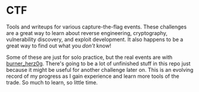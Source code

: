 # CTF
Tools and writeups for various capture-the-flag events. These challenges are a great way to learn about reverse engineering, cryptography, vulnerability discovery, and exploit development. It also happens to be a great way to find out what you _don't_ know!

Some of these are just for solo practice, but the real events are with [burner_herz0g](https://ctftime.org/team/63292). There's going to be a lot of unfinished stuff in this repo just because it might be useful for another challenge later on. This is an evolving record of my progress as I gain experience and learn more tools of the trade. So much to learn, so little time.
